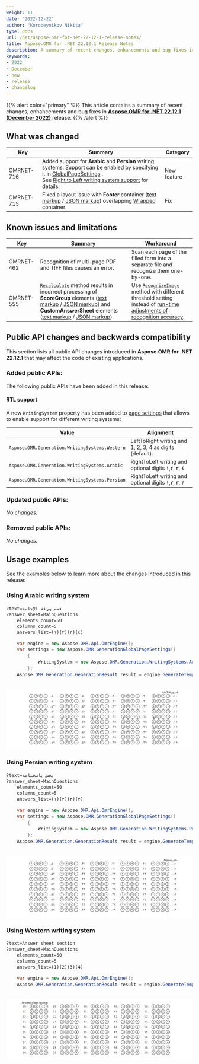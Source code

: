 ```yaml
---
weight: 11
date: "2022-12-22"
author: "Korobeynikov Nikita"
type: docs
url: /net/aspose-omr-for-net-22-12-1-release-notes/
title: Aspose.OMR for .NET 22.12.1 Release Notes
description: A summary of recent changes, enhancements and bug fixes in Aspose.OCR for .NET 22.12.1 (December 2022) release.
keywords:
- 2022
- December
- new
- release
- changelog
---
```


{{% alert color="primary" %}} 
This article contains a summary of recent changes, enhancements and bug fixes in [**Aspose.OMR for .NET 22.12.1 (December 2022)**](https://www.nuget.org/packages/Aspose.OMR/22.12.1) release.
{{% /alert %}} 

## What was changed

Key | Summary | Category
--- | ------- | --------
OMRNET-716 | Added support for **Arabic** and **Persian** writing systems. Support can be enabled by specifying it in [GlobalPageSettings]([/omr/net/generate-template/page-setup/) .<br />See [Right to Left writing system support](#RTL-support) for details. | New feature
OMRNET-715 | Fixed a layout issue with **Footer** container ([text markup](omr/net/txt-markup/container/) / [JSON markup](omr/net/json-markup/container/)) overlapping [Wrapped]([/omr/net/generate-template/page-setup/) container. | Fix

## Known issues and limitations

Key | Summary | Workaround
--- | ------- | ----------
OMRNET-462 | Recognition of multi-page PDF and TIFF files causes an error. | Scan each page of the filled form into a separate file and recognize them one-by-one.
OMRNET-555 | [`Recalculate`](https://reference.aspose.com/omr/net/aspose.omr.api/templateprocessor/recalculate/) method results in incorrect processing of **ScoreGroup** elements ([text markup](/omr/net/txt-markup/score_group/) / [JSON markup](/omr/net/json-markup/scoregroup/)) and **CustomAnswerSheet** elements ([text markup](/omr/net/txt-markup/custom_answer_sheet/) / [JSON markup](/omr/net/json-markup/customanswersheet/)). | Use [`RecognizeImage`](https://reference.aspose.com/omr/net/aspose.omr.api/templateprocessor/recognizeimage/) method with different threshold setting instead of [run-time adjustments of recognition accuracy](/omr/net/recognition/accuracy-threshold/#adjusting-recognition-accuracy-at-run-time).

## Public API changes and backwards compatibility

This section lists all public API changes introduced in **Aspose.OMR for .NET 22.12.1** that may affect the code of existing applications.

### Added public APIs:

The following public APIs have been added in this release:

#### RTL support

A new `WritingSystem` property has been added to [page settings](/omr/net/generate-template/page-setup/) that allows to enable support for different writing systems:

Value | Alignment
----- | ---------
`Aspose.OMR.Generation.WritingSystems.Western` | LeftToRight writing and 1, 2, 3, 4 as digits (default).
`Aspose.OMR.Generation.WritingSystems.Arabic` | RightToLeft writing and optional digits ١,۲, ۳, ٤
`Aspose.OMR.Generation.WritingSystems.Persian` | RightToLeft writing and optional digits ١,۲, ۳, ۴

### Updated public APIs:

_No changes._

### Removed public APIs:

_No changes._

## Usage examples

See the examples below to learn more about the changes introduced in this release:

### Using Arabic writing system

```
?text=قسم ورقة الإجابة
?answer_sheet=MainQuestions
	elements_count=50
	columns_count=5
	answers_list=(١)(۲)(۳)(٤)
```

```csharp
	var engine = new Aspose.OMR.Api.OmrEngine();
	var settings = new Aspose.OMR.GenerationGlobalPageSettings()
		{
			WritingSystem = new Aspose.OMR.Generation.WritingSystems.Arabic(true)
		};
	Aspose.OMR.Generation.GenerationResult result = engine.GenerateTemplate(configPath, settings);
	
```


![Arabic answersheet](answersheet_arabic.png)

### Using Persian writing system

```
?text=بخش پاسخنامه
?answer_sheet=MainQuestions
	elements_count=50
	columns_count=5
	answers_list=(١)(۲)(۳)(۴)
```

```csharp
	var engine = new Aspose.OMR.Api.OmrEngine();
	var settings = new Aspose.OMR.GenerationGlobalPageSettings()
		{
			WritingSystem = new Aspose.OMR.Generation.WritingSystems.Persian(true)
		};
	Aspose.OMR.Generation.GenerationResult result = engine.GenerateTemplate(configPath, settings);
	
```


![Persian asnwersheet](answersheet_persian.png)

### Using Western writing system

```
?text=Answer sheet section
?answer_sheet=MainQuestions
	elements_count=50
	columns_count=5
	answers_list=(1)(2)(3)(4)
```

```csharp
	var engine = new Aspose.OMR.Api.OmrEngine();
	Aspose.OMR.Generation.GenerationResult result = engine.GenerateTemplate(configPath, settings);
	
```

![Western asnwersheet](answersheet_western.png)
